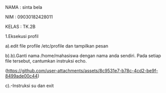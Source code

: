 NAMA : sinta bela


NIM : 09030182428011

KELAS : TK.2B

1.Eksekusi profil


a).edit file profile /etc/profile dan tampilkan pesan




b).b).Ganti nama /home/mahasiswa dengan nama anda sendiri. Pada setiap file tersebut, cantumkan instruksi echo.

(https://github.com/user-attachments/assets/8c9531e7-b78c-4cd2-be9f-8499ade00c44)


c).-Instruksi su  dan exit
